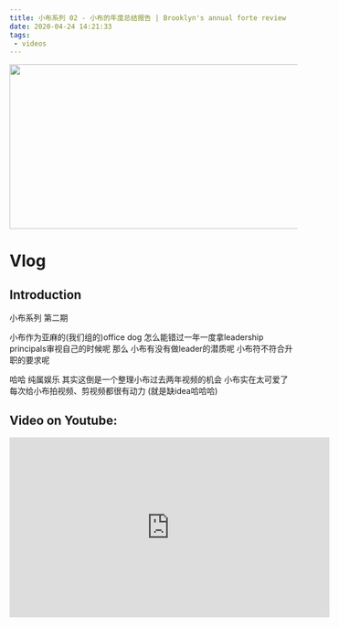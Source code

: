 ```yaml
---
title: 小布系列 02 - 小布的年度总结报告 | Brooklyn's annual forte review
date: 2020-04-24 14:21:33
tags: 
 - videos
---
```


<img src="https://personal-bucket-prod.s3-us-west-2.amazonaws.com/videos/brookln-02.png" width = "512" height = "288"/>

<!-- more -->
# Vlog
## Introduction
小布系列 第二期

小布作为亚麻的(我们组的)office dog
怎么能错过一年一度拿leadership principals审视自己的时候呢
那么
小布有没有做leader的潜质呢
小布符不符合升职的要求呢

哈哈 纯属娱乐
其实这倒是一个整理小布过去两年视频的机会
小布实在太可爱了
每次给小布拍视频、剪视频都很有动力
(就是缺idea哈哈哈)


## Video on Youtube:
<iframe width="560" height="315" src="https://www.youtube.com/embed/TheD9wqsGmo" frameborder="0" allow="accelerometer; autoplay; encrypted-media; gyroscope; picture-in-picture" allowfullscreen></iframe>
